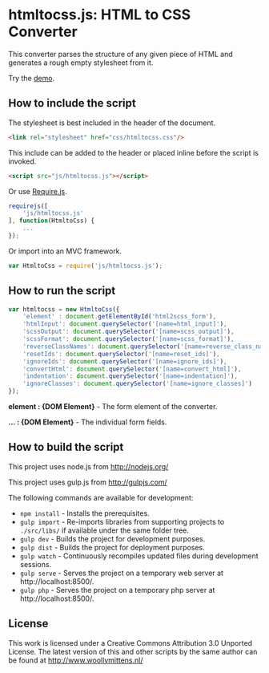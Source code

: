 # htmltocss.js: HTML to CSS Converter

This converter parses the structure of any given piece of HTML and generates a rough empty stylesheet from it.

Try the <a href="http://www.woollymittens.nl/default.php?url=useful-htmltocss">demo</a>.

## How to include the script

The stylesheet is best included in the header of the document.

```html
<link rel="stylesheet" href="css/htmltocss.css"/>
```

This include can be added to the header or placed inline before the script is invoked.

```html
<script src="js/htmltocss.js"></script>
```

Or use [Require.js](https://requirejs.org/).

```js
requirejs([
	'js/htmltocss.js'
], function(HtmltoCss) {
	...
});
```

Or import into an MVC framework.

```js
var HtmltoCss = require('js/htmltocss.js');
```

## How to run the script

```javascript
var htmltocss = new HtmltoCss({
	'element' : document.getElementById('html2scss_form'),
	'htmlInput': document.querySelector('[name=html_input]'),
	'scssOutput': document.querySelector('[name=scss_output]'),
	'scssFormat': document.querySelector('[name=scss_format]'),
	'reverseClassNames': document.querySelector('[name=reverse_class_names]'),
	'resetIds': document.querySelector('[name=reset_ids]'),
	'ignoreIds': document.querySelector('[name=ignore_ids]'),
	'convertHtml': document.querySelector('[name=convert_html]'),
	'indentation': document.querySelector('[name=indentation]'),
	'ignoreClasses': document.querySelector('[name=ignore_classes]')
});
```

**element : {DOM Element}** - The form element of the converter.

**... : {DOM Element}** - The individual form fields.

## How to build the script

This project uses node.js from http://nodejs.org/

This project uses gulp.js from http://gulpjs.com/

The following commands are available for development:
+ `npm install` - Installs the prerequisites.
+ `gulp import` - Re-imports libraries from supporting projects to `./src/libs/` if available under the same folder tree.
+ `gulp dev` - Builds the project for development purposes.
+ `gulp dist` - Builds the project for deployment purposes.
+ `gulp watch` - Continuously recompiles updated files during development sessions.
+ `gulp serve` - Serves the project on a temporary web server at http://localhost:8500/.
+ `gulp php` - Serves the project on a temporary php server at http://localhost:8500/.

## License

This work is licensed under a Creative Commons Attribution 3.0 Unported License. The latest version of this and other scripts by the same author can be found at http://www.woollymittens.nl/
